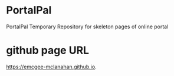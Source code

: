 # PortalPal
PortalPal Temporary Repository for skeleton pages of online portal

# github page URL
https://emcgee-mclanahan.github.io.
